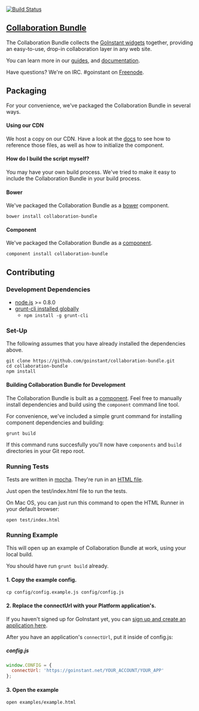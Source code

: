 [![Build Status](https://travis-ci.org/goinstant/collaboration-bundle.png?branch=master)](https://travis-ci.org/goinstant/collaboration-bundle)

## [Collaboration Bundle](https://developers.goinstant.com/v1/widgets/collaboration_bundle.html)

The Collaboration Bundle collects the [GoInstant widgets](https://developers.goinstant.com/v1/widgets/index.html) together,
providing an easy-to-use, drop-in collaboration layer in any web site.

You can learn more in our
[guides](https://developers.goinstant.com/v1/widgets/guides/index.html),
and
[documentation](https://developers.goinstant.com/v1/widgets/collaboration_bundle.html).

Have questions? We're on IRC. #goinstant on [Freenode](http://freenode.net/).

## Packaging
For your convenience, we've packaged the Collaboration Bundle in several
ways.

#### Using our CDN

We host a copy on our CDN. Have a look at the [docs](https://developers.goinstant.com/v1/widgets/collaboration_bundle.html)
to see how to reference those files, as well as how to initialize the component.

#### How do I build the script myself?

You may have your own build process. We've tried to make it easy to include
the Collaboration Bundle in your build process.

#### Bower

We've packaged the Collaboration Bundle as a [bower](http://bower.io/)
component.

```
bower install collaboration-bundle
```

#### Component

We've packaged the Collaboration Bundle as a [component](http://component.io/).

```
component install collaboration-bundle
```

## Contributing

### Development Dependencies

- [node.js](http://nodejs.org/) >= 0.8.0
- [grunt-cli installed globally](http://gruntjs.com/getting-started)
  - `npm install -g grunt-cli`

### Set-Up

The following assumes that you have already installed the dependencies above.

```
git clone https://github.com/goinstant/collaboration-bundle.git
cd collaboration-bundle
npm install
```

#### Building Collaboration Bundle for Development

The Collaboration Bundle is built as a [component](https://github.com/component/component).
Feel free to manually install dependencies and build using the `component`
command line tool.

For convenience, we've included a simple grunt command for installing
component dependencies and building:

```
grunt build
```

If this command runs succesfully you'll now have `components` and `build`
directories in your Git repo root.

### Running Tests

Tests are written in [mocha](http://visionmedia.github.io/mocha/). They're run
in an [HTML file](http://visionmedia.github.io/mocha/#html-reporter).

Just open the test/index.html file to run the tests.

On Mac OS, you can just run this command to open the HTML Runner in your
default browser:

```
open test/index.html
```

### Running Example

This will open up an example of Collaboration Bundle at work, using your local
build.

You should have run `grunt build` already.

#### 1. Copy the example config.

```
cp config/config.example.js config/config.js
```

#### 2. Replace the connectUrl with your Platform application's.

If you haven't signed up for GoInstant yet, you can [sign up and create an
application here](https://goinstant.com/signup).

After you have an application's `connectUrl`, put it inside of config.js:

##### config.js

```js
window.CONFIG = {
  connectUrl: 'https://goinstant.net/YOUR_ACCOUNT/YOUR_APP'
};
```

#### 3. Open the example

```
open examples/example.html
```
